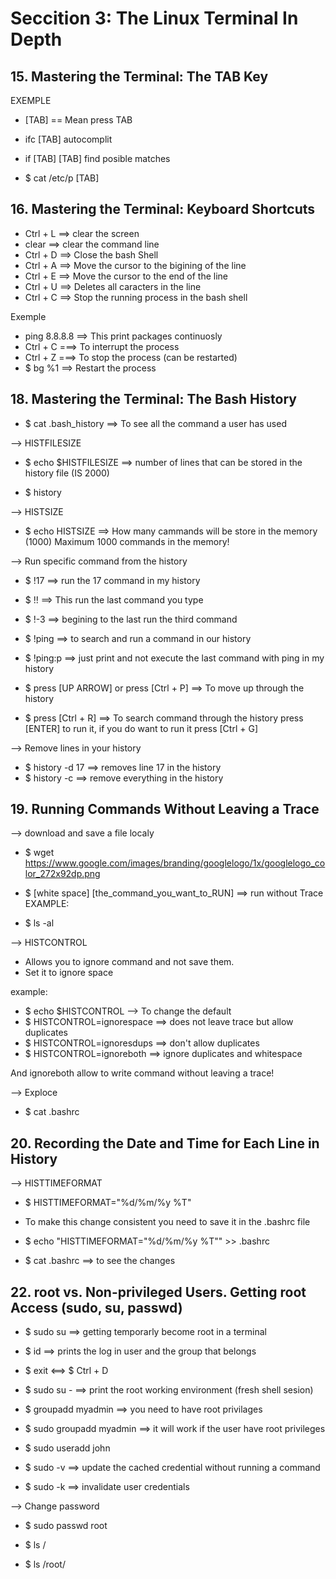 # Seccition 3: The Linux Terminal In Depth

## 15. Mastering the Terminal: The TAB Key

EXEMPLE

- [TAB] == Mean press TAB

- ifc [TAB] autocomplit
- if [TAB] [TAB] find posible matches

- $ cat /etc/p [TAB]

## 16. Mastering the Terminal: Keyboard Shortcuts

- Ctrl + L ==> clear the screen
- clear ==> clear the command line
- Ctrl + D ==> Close the bash Shell
- Ctrl + A ==> Move the cursor to the bigining of the line
- Ctrl + E ==> Move the cursor to the end of the line
- Ctrl + U ==> Deletes all caracters in the line
- Ctrl + C ==> Stop the running process in the bash shell

Exemple
- ping 8.8.8.8 ==> This print packages continuosly
- Ctrl + C ===> To interrupt the process
- Ctrl + Z ===> To stop the process (can be restarted)
- $ bg %1 ==> Restart the process

## 18. Mastering the Terminal: The Bash History

- $ cat .bash_history ==> To see all the command a user has used

--> HISTFILESIZE
- $ echo $HISTFILESIZE ==> number of lines that can be stored in the history file (IS 2000)

- $ history

--> HISTSIZE
- $ echo HISTSIZE ==> How many cammands will be store in the memory (1000) Maximum 1000 commands in the memory!

--> Run specific command from the history
- $ !17 ==> run the 17 command in my history
- $ !! ==> This run the last command you type
- $ !-3 ==> begining to the last run the third command
- $ !ping ==> to search and run a command in our history
- $ !ping:p ==> just print and not execute the last command with ping in my history

- $ press [UP ARROW] or press [Ctrl + P] ==> To move up through the history
- $ press [Ctrl + R] ==> To search command through the history press [ENTER] to run it, if you do want to run it press [Ctrl + G]

--> Remove lines in your history
- $ history -d 17 ==> removes line 17 in the history
- $ history -c  ==> remove everything in the history

## 19. Running Commands Without Leaving a Trace

--> download and save a file localy
- $ wget https://www.google.com/images/branding/googlelogo/1x/googlelogo_color_272x92dp.png  

- $ [white space] [the_command_you_want_to_RUN] ==> run without Trace
EXAMPLE:
- $ ls -al

--> HISTCONTROL
- Allows you to ignore command and not save them.
- Set it to ignore space

example:
- $ echo $HISTCONTROL
--> To change the default
- $ HISTCONTROL=ignorespace ==> does not leave trace but allow duplicates
- $ HISTCONTROL=ignoresdups ==> don't allow duplicates
- $ HISTCONTROL=ignoreboth ==> ignore duplicates and whitespace

And ignoreboth allow to write command without leaving a trace!

--> Exploce
- $ cat .bashrc

## 20. Recording the Date and Time for Each Line in History
--> HISTTIMEFORMAT
- $ HISTTIMEFORMAT="%d/%m/%y %T"

- To make this change consistent you need to save it in the .bashrc file

- $ echo "HISTTIMEFORMAT="%d/%m/%y %T"" >> .bashrc
- $ cat .bashrc ==> to see the changes

## 22. root vs. Non-privileged Users. Getting root Access (sudo, su, passwd)

- $ sudo su ==> getting temporarly become root in a terminal
- $ id ==> prints the log in user and the group that belongs
- $ exit <==> $ Ctrl + D
- $ sudo su - ==> print the root working environment (fresh shell sesion)

- $ groupadd myadmin ==> you need to have root privilages
- $ sudo groupadd myadmin ==> it will work if the user have root privileges
- $ sudo useradd john
- $ sudo -v ==> update the cached credential without running a command
- $ sudo -k ==> invalidate user credentials

--> Change password
- $ sudo passwd root

- $ ls /
- $ ls /root/
